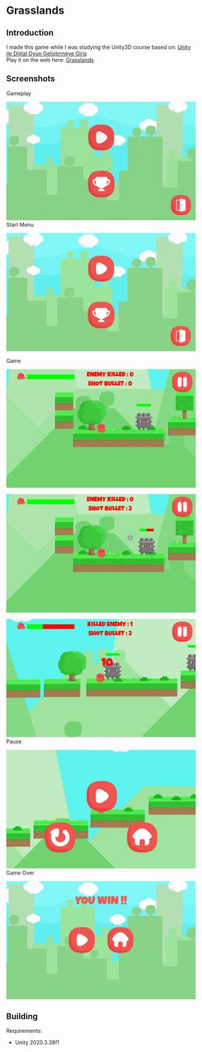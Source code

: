 # Grasslands

## Introduction
I made this game while I was studying the Unity3D course based on: [Unity ile Dijital Oyun Geliştirmeye Giriş](https://www.btkakademi.gov.tr/portal/course/unity-ile-dijital-oyun-gelistirmeye-giris-10680) </br>
Play it on the web here: [Grasslands](https://yusufkaan298.itch.io/grasslands)

## Screenshots

Gameplay </br>

<img src="/Screenshots/gameplay.gif" alt="Screenshot" title="Screenshot"> </br>
Start Menu </br>

<img src="/Screenshots/scshot1.jpg" alt="Screenshot" title="Screenshot"> </br>

Game </br>

<img src="/Screenshots/scshot2.jpg" alt="Screenshot" title="Screenshot"> </br>

<img src="/Screenshots/scshot3.jpg" alt="Screenshot" title="Screenshot"> </br>

<img src="/Screenshots/scshot4.jpg" alt="Screenshot" title="Screenshot"> </br>
Pause  </br>

<img src="/Screenshots/scshot5.jpg" alt="Screenshot" title="Screenshot"></br>
Game Over  </br>

<img src="/Screenshots/scshot6.jpg" alt="Screenshot" title="Screenshot">


## Building
Requirements:
* Unity 2020.3.38f1